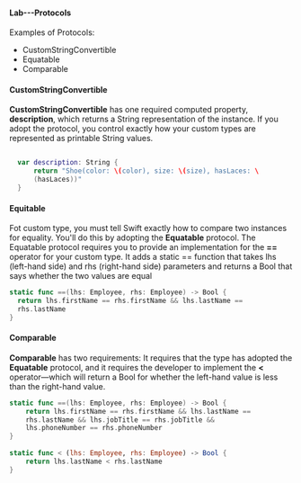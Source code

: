 #### Lab---Protocols

Examples of Protocols:
- CustomStringConvertible
- Equatable
- Comparable

#### CustomStringConvertible
**CustomStringConvertible** has one required computed property, **description**, which returns a String representation of the instance. If you adopt the protocol, you control exactly how your custom types are represented as printable String values.
<br>
```swift

  var description: String {
      return "Shoe(color: \(color), size: \(size), hasLaces: \
      (hasLaces))"
  }
  ```
  
#### Equitable
Fot custom type, you must tell Swift exactly how to compare two instances for equality. You'll do this by adopting the **Equatable** protocol.
The Equatable protocol requires you to provide an implementation for the **==** operator for your custom type. It adds a static == function that takes lhs (left-hand side) and rhs (right-hand side) parameters and returns a Bool that says whether the two values are equal
```swift
static func ==(lhs: Employee, rhs: Employee) -> Bool {
  return lhs.firstName == rhs.firstName && lhs.lastName ==
  rhs.lastName
}
```
  
#### Comparable<br>
**Comparable** has two requirements: It requires that the type has adopted the **Equatable** protocol, and it requires the developer to implement the **<** operator—which will return a Bool for whether the left-hand value is less than the right-hand value.

```swift
static func ==(lhs: Employee, rhs: Employee) -> Bool {
    return lhs.firstName == rhs.firstName && lhs.lastName ==
    rhs.lastName && lhs.jobTitle == rhs.jobTitle && 
    lhs.phoneNumber == rhs.phoneNumber
}
 
static func < (lhs: Employee, rhs: Employee) -> Bool {
    return lhs.lastName < rhs.lastName
}
```





